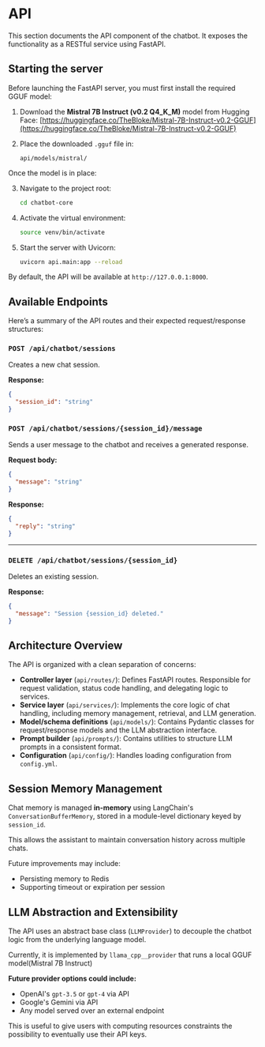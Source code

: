 # API

This section documents the API component of the chatbot. It exposes the functionality as a RESTful service using FastAPI.

## Starting the server

Before launching the FastAPI server, you must first install the required GGUF model:

1. Download the **Mistral 7B Instruct (v0.2 Q4_K_M)** model from Hugging Face:
   [https://huggingface.co/TheBloke/Mistral-7B-Instruct-v0.2-GGUF](https://huggingface.co/TheBloke/Mistral-7B-Instruct-v0.2-GGUF)

2. Place the downloaded `.gguf` file in:
   ```
   api/models/mistral/
   ```

Once the model is in place:

3. Navigate to the project root:
   ```bash
   cd chatbot-core
   ```

4. Activate the virtual environment:
   ```bash
   source venv/bin/activate
   ```

5. Start the server with Uvicorn:
   ```bash
   uvicorn api.main:app --reload
   ```

By default, the API will be available at `http://127.0.0.1:8000`.

## Available Endpoints

Here’s a summary of the API routes and their expected request/response structures:

### `POST /api/chatbot/sessions`

Creates a new chat session.

**Response:**
```json
{
  "session_id": "string"
}
```

### `POST /api/chatbot/sessions/{session_id}/message`

Sends a user message to the chatbot and receives a generated response.

**Request body:**
```json
{
  "message": "string"
}
```

**Response:**
```json
{
  "reply": "string"
}
```

---

### `DELETE /api/chatbot/sessions/{session_id}`

Deletes an existing session.

**Response:**
```json
{
  "message": "Session {session_id} deleted."
}
```

## Architecture Overview

The API is organized with a clean separation of concerns:

- **Controller layer** (`api/routes/`): Defines FastAPI routes. Responsible for request validation, status code handling, and delegating logic to services.
- **Service layer** (`api/services/`): Implements the core logic of chat handling, including memory management, retrieval, and LLM generation.
- **Model/schema definitions** (`api/models/`): Contains Pydantic classes for request/response models and the LLM abstraction interface.
- **Prompt builder** (`api/prompts/`): Contains utilities to structure LLM prompts in a consistent format.
- **Configuration** (`api/config/`): Handles loading configuration from `config.yml`.

## Session Memory Management

Chat memory is managed **in-memory** using LangChain's `ConversationBufferMemory`, stored in a module-level dictionary keyed by `session_id`.

This allows the assistant to maintain conversation history across multiple chats.

Future improvements may include:
- Persisting memory to Redis
- Supporting timeout or expiration per session

## LLM Abstraction and Extensibility

The API uses an abstract base class (`LLMProvider`) to decouple the chatbot logic from the underlying language model.

Currently, it is implemented by `llama_cpp__provider` that runs a local GGUF model(Mistral 7B Instruct)

**Future provider options could include:**
- OpenAI's `gpt-3.5` or `gpt-4` via API
- Google's Gemini via API
- Any model served over an external endpoint

This is useful to give users with computing resources constraints the possibility to eventually use their API keys.
